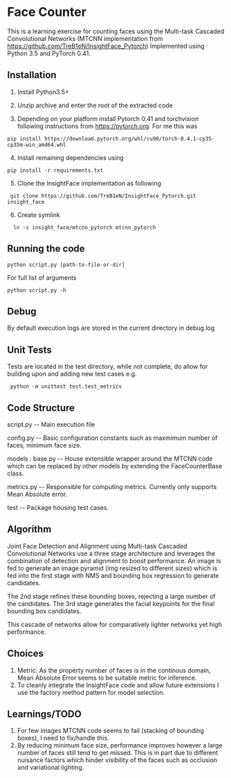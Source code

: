 # Face Counter

This is a learning exercise for counting faces using the Multi-task Cascaded Convolutional Networks (MTCNN implementation from https://github.com/TreB1eN/InsightFace_Pytorch)
Implemented using Python 3.5 and PyTorch 0.41.  

## Installation

1. Install Python3.5+ 

2. Unzip archive and enter the root of the extracted code

3. Depending on your platform install Pytorch 0.41 and torchvision following instructions from https://pytorch.org.
For me this was
```
pip install https://download.pytorch.org/whl/cu90/torch-0.4.1-cp35-cp35m-win_amd64.whl
```

4. Install remaining dependencies using
```
pip install -r requirements.txt
```

5. Clone the InsightFace implementation as following
 ```
  git clone https://github.com/TreB1eN/InsightFace_Pytorch.git insight_face
  ```
6. Create symlink 
```
  ln -s insight_face/mtcnn_pytorch mtcnn_pytorch
```

## Running the code
```
python script.py [path-to-file-or-dir]
```

For full list of arguments
```
python script.py -h
```

## Debug
By default execution logs are stored in the current directory in debug.log

## Unit Tests

Tests are located in the test directory, while not complete, do allow for building upon 
and adding new test cases
e.g.
```
 python -m unittest test.test_metrics
```

## Code Structure
  script.py -- Main execution file 
 
  config.py -- Basic configuration constants such as maxmimum number of faces, minimum face size. 
 
  models : base.py -- House extensible wrapper around the MTCNN code which can be replaced by other models by extending the FaceCounterBase class.
 
  metrics.py -- Responsible for computing metrics. Currently only supports Mean Absolute error.
 
  test -- Package housing test cases. 

## Algorithm

   Joint Face Detection and Alignment using Multi-task Cascaded Convolutional Networks use a three stage architecture and leverages the combination of detection and alignment to boost performance.
   An image is fed to generate an image pyramid (img resized to different sizes) which is fed into the first stage with NMS and bounding box regression to generate candidates. 
   
   The 2nd stage refines these bounding boxes, rejecting a large number of the candidates.
   The 3rd stage generates the facial keypoints for the final bounding box candidates.
   
   This cascade of networks allow for comparatively lighter networks yet high performance. 
       
## Choices
 1. Metric: As the property number of faces is in the continous domain, Mean Absolute Error seems to be suitable metric for inference.
 2. To cleanly integrate the InsightFace code and allow future extensions I use the factory method pattern for model selection. 


## Learnings/TODO 
 1. For few images MTCNN code seems to fail (stacking of bounding boxes), I need to fix/handle this.
 2. By reducing minimum face size, performance improves however a large number of faces still tend to get missed. 
 This is in part due to different nuisance factors which hinder visibility of the faces such as occlusion and variational lighting.  

 
